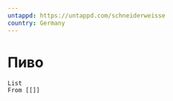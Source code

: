 ```yaml
---
untappd: https://untappd.com/schneiderweisse
country: Germany
---
```


# Пиво

```dataview
List 
From [[]]

```
